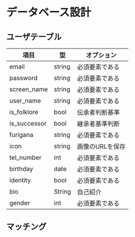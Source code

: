 # データベース設計
## ユーザテーブル
| 項目     | 型     | オプション |
| -------- | ------ | ---------- |
| email    | string | 必須要素である   |
| password | string | 必須要素である   |
| screen_name|string| 必須要素である   |
| user_name  |string| 必須要素である   |
| is_folklore|bool  | 伝承者判断基準   |
| is_successor|bool | 継承者基準判断  |
| furigana   |string|必須要素である    |
| icon       |string|画像のURLを保存   |
| tel_number |int   | 必須要素である   |
| birthday   |date  | 必須要素である   |
| identity   |bool  | 必須要素である   |
| bio        |String| 自己紹介         |
| gender     | int | 必須要素である    |

## マッチング